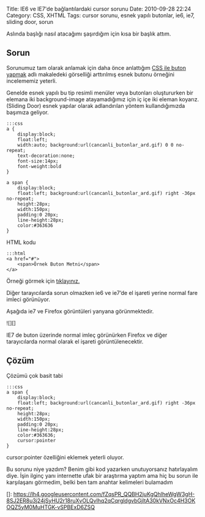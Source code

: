 Title: IE6 ve IE7&#039;de bağlantılardaki cursor sorunu
Date: 2010-09-28 22:24
Category: CSS, XHTML
Tags: cursor sorunu, esnek yapılı butonlar, ie6, ie7, sliding door, sorun

Aslında başlığı nasıl atacağımı şaşırdığım için kısa bir başlık attım.

## Sorun

Sorunumuz tam olarak anlamak için daha önce anlattığım [CSS ile buton yapmak][] adlı makaledeki görselliği arttırılmış esnek butonu örneğini
incelememiz yeterli.

Genelde esnek yapılı bu tip resimli menüler veya butonları oluştururken
bir elemana iki background-image atayamadığımız için iç içe iki eleman
koyarız. (Sliding Door) esnek yapılar olarak adlandırılan yöntem
kullandığımızda başımıza geliyor.

	:::css
	a {
	    display:block;
	    float:left; 
	    width:auto; background:url(cancanli_butonlar_ard.gif) 0 0 no-repeat; 
	    text-decoration:none; 
	    font-size:14px; 
	    font-weight:bold 
	}
	
	a span {
	    display:block; 
	    float:left; background:url(cancanli_butonlar_ard.gif) right -36px no-repeat; 
	    height:28px; 
	    width:150px; 
	    padding:0 20px; 
	    line-height:28px; 
	    color:#363636 
	} 

HTML kodu

	:::html
	<a href="#">
		<span>Örnek Buton Metni</span>
	</a>

Örneği görmek için [tıklayınız.][]

Diğer tarayıcılarda sorun olmazken ie6 ve ie7’de el işareti yerine
normal fare imleci görünüyor.

Aşağıda ie7 ve Firefox görüntüleri yanyana görünmektedir.

![][]

IE7 de buton üzerinde normal imleç görünürken Firefox ve diğer
tarayıcılarda normal olarak el işareti görüntülenecektir.

## Çözüm

Çözümü çok basit tabi

	:::css 
	a span {
	    display:block; 
	    float:left; background:url(cancanli_butonlar_ard.gif) right -36px no-repeat; 
	    height:28px; 
	    width:150px; 
	    padding:0 20px; 
	    line-height:28px; 
	    color:#363636;
	    cursor:pointer
	}

cursor:pointer özelliğini eklemek yeterli oluyor.

Bu sorunu niye yazdım? Benim gibi kod yazarken unutuyorsanız
hatırlayalım diye. İşin ilginç yanı internette ufak bir araştırma yaptım
ama hiç bu sorun ile karşılaşanı görmedim, belki ben tam anahtar
kelimeleri bulamadım

  [CSS ile buton yapmak]: http://www.fatihhayrioglu.com/css-ile-buton-yapmak/
  [tıklayınız.]: http://fatihhayrioglu.com/dokumanlar/cursor_sorunu.html
  []: https://lh4.googleusercontent.com/fZqsPR_QQBH2juKgQhlheWgW3gH-8SJ2ER8u3j24jSyHU2r18ruXvOLQvIhq2qCqrgldgvbGjltA30kVNxOc4H3OKOQZ5yM0MuHTGK-vSPBExD6ZSQ
